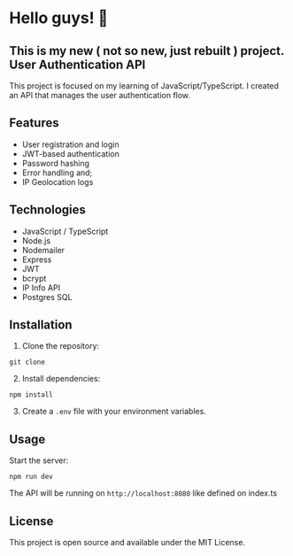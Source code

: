 
# Hello guys! 👾

## This is my new ( not so new, just rebuilt ) project. User Authentication API

This project is focused on my learning of JavaScript/TypeScript. I created an API that manages the user authentication flow.

## Features

* User registration and login
* JWT-based authentication
* Password hashing
* Error handling and;
* IP Geolocation logs

## Technologies

* JavaScript / TypeScript
* Node.js
* Nodemailer
* Express
* JWT
* bcrypt
* IP Info API
* Postgres SQL

## Installation

1. Clone the repository:

<pre class="overflow-visible!" data-start="468" data-end="506"><div class="contain-inline-size rounded-2xl relative bg-token-sidebar-surface-primary"><div class="sticky top-9"><div class="absolute end-0 bottom-0 flex h-9 items-center pe-2"><div class="bg-token-bg-elevated-secondary text-token-text-secondary flex items-center gap-4 rounded-sm px-2 font-sans text-xs"><span class="" data-state="closed"></span></div></div></div><div class="overflow-y-auto p-4" dir="ltr"><code class="whitespace-pre! language-bash"><span><span>git </span><span>clone</span><span> <repository_url>
</span></span></code></div></div></pre>

2. Install dependencies:

<pre class="overflow-visible!" data-start="534" data-end="557"><div class="contain-inline-size rounded-2xl relative bg-token-sidebar-surface-primary"><div class="sticky top-9"><div class="absolute end-0 bottom-0 flex h-9 items-center pe-2"><div class="bg-token-bg-elevated-secondary text-token-text-secondary flex items-center gap-4 rounded-sm px-2 font-sans text-xs"><span class="" data-state="closed"></span></div></div></div><div class="overflow-y-auto p-4" dir="ltr"><code class="whitespace-pre! language-bash"><span><span>npm install
</span></span></code></div></div></pre>

3. Create a `.env` file with your environment variables.

## Usage

Start the server:

<pre class="overflow-visible!" data-start="646" data-end="669"><div class="contain-inline-size rounded-2xl relative bg-token-sidebar-surface-primary"><div class="sticky top-9"><div class="absolute end-0 bottom-0 flex h-9 items-center pe-2"><div class="bg-token-bg-elevated-secondary text-token-text-secondary flex items-center gap-4 rounded-sm px-2 font-sans text-xs"><span class="" data-state="closed"></span></div></div></div><div class="overflow-y-auto p-4" dir="ltr"><code class="whitespace-pre! language-bash"><span><span>npm run dev
</span></span></code></div></div></pre>

The API will be running on `http://localhost:8080` like defined on index.ts

## License

This project is open source and available under the MIT License.
